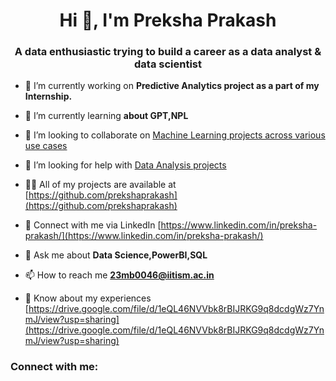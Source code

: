 <h1 align="center">Hi 👋, I'm Preksha Prakash</h1>
<h3 align="center">A data enthusiastic trying to build a career as a data analyst & data scientist</h3>

- 🔭 I’m currently working on **Predictive Analytics project as a part of my Internship.**

- 🌱 I’m currently learning **about GPT,NPL**

- 👯 I’m looking to collaborate on [Machine Learning projects across various use cases](https://github.com/prekshaprakash/PythonProjects)

- 🤝 I’m looking for help with [Data Analysis projects](https://github.com/prekshaprakash/Data-Analysis-Projects)

- 👨‍💻 All of my projects are available at [https://github.com/prekshaprakash](https://github.com/prekshaprakash)

- 📝 Connect with me via LinkedIn [https://www.linkedin.com/in/preksha-prakash/](https://www.linkedin.com/in/preksha-prakash/)

- 💬 Ask me about **Data Science,PowerBI,SQL**

- 📫 How to reach me **23mb0046@iitism.ac.in**

- 📄 Know about my experiences [https://drive.google.com/file/d/1eQL46NVVbk8rBIJRKG9q8dcdgWz7YnmJ/view?usp=sharing](https://drive.google.com/file/d/1eQL46NVVbk8rBIJRKG9q8dcdgWz7YnmJ/view?usp=sharing)

<h3 align="left">Connect with me:</h3>
<p align="left">
</p>
